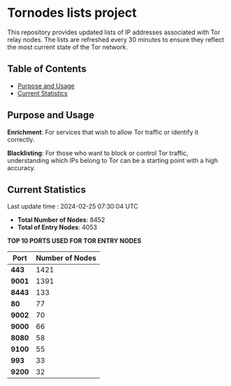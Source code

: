 # Tornodes lists project

This repository provides updated lists of IP addresses associated with Tor relay nodes. The lists are refreshed every 30 minutes to ensure they reflect the most current state of the Tor network.

## Table of Contents

- [Purpose and Usage](#purpose-and-usage)
- [Current Statistics](#current-statistics)


## Purpose and Usage

**Enrichment**: For services that wish to allow Tor traffic or identify it correctly.

**Blacklisting**: For those who want to block or control Tor traffic, understanding which IPs belong to Tor can be a starting point with a high accuracy.

## Current Statistics

Last update time : 2024-02-25 07:30:04 UTC

- **Total Number of Nodes**: 8452
- **Total of Entry Nodes**: 4053

**TOP 10 PORTS USED FOR TOR ENTRY NODES**

| **Port** | **Number of Nodes** |
|------|-----------------|
| **443**   | 1421  |
| **9001**   | 1391  |
| **8443**   | 133  |
| **80**   | 77  |
| **9002**   | 70  |
| **9000**   | 66  |
| **8080**   | 58  |
| **9100**   | 55  |
| **993**   | 33  |
| **9200**   | 32  |


